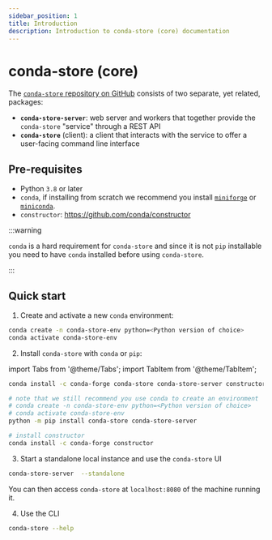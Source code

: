 ```yaml
---
sidebar_position: 1
title: Introduction
description: Introduction to conda-store (core) documentation
---
```


# conda-store (core)

The [`conda-store` repository on GitHub][conda-store-repo] consists of two separate, yet related, packages:

- **`conda-store-server`**: web server and workers that together provide the `conda-store` "service" through a REST API
- **`conda-store`** (client): a client that interacts with the service to offer a user-facing command line interface

## Pre-requisites

- Python `3.8` or later
- `conda`, if installing from scratch we recommend you install [`miniforge`](https://github.com/conda-forge/miniforge) or [`miniconda`](https://docs.anaconda.com/free/miniconda/miniconda-install/).
- `constructor`: https://github.com/conda/constructor

:::warning

`conda` is a hard requirement for `conda-store` and since it is not `pip` installable you need to have `conda` installed before using `conda-store`.

:::

## Quick start

1. Create and activate a new `conda` environment:

```bash
conda create -n conda-store-env python=<Python version of choice>
conda activate conda-store-env
```

2. Install `conda-store` with `conda` or `pip`:

import Tabs from '@theme/Tabs';
import TabItem from '@theme/TabItem';

<Tabs>

<TabItem value="conda" label="conda" default>

```bash
conda install -c conda-forge conda-store conda-store-server constructor
```

</TabItem>

<TabItem value="pip" label="pip" default>

```bash
# note that we still recommend you use conda to create an environment
# conda create -n conda-store-env python=<Python version of choice>
# conda activate conda-store-env
python -m pip install conda-store conda-store-server

# install constructor
conda install -c conda-forge constructor
```

</TabItem>

</Tabs>

3. Start a standalone local instance and use the `conda-store` UI

```bash
conda-store-server  --standalone
```

You can then access `conda-store` at `localhost:8080` of the machine running it.

4. Use the CLI

```bash
conda-store --help
```

<!-- External links -->

[conda-store-repo]: https://github.com/conda-incubator/conda-store

